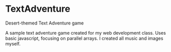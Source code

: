 # TextAdventure
Desert-themed Text Adventure game

A sample text adventure game created for my web development class. Uses basic javascript, focusing on parallel 
arrays. I created all music and images myself.
